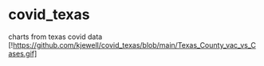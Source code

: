 # covid_texas
charts from texas covid data
[!https://github.com/kjewell/covid_texas/blob/main/Texas_County_vac_vs_Cases.gif]
